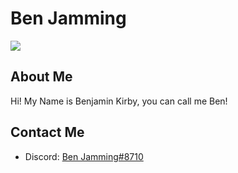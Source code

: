# Ben Jamming

![](https://github.com/BenjammingKirby/BenjammingKirby/raw/output/github-contribution-grid-snake.svg)

## About Me

Hi! My Name is Benjamin Kirby, you can call me Ben!

## Contact Me

- Discord: [Ben Jamming#8710](https://discord.com/users/754279952647716914)
